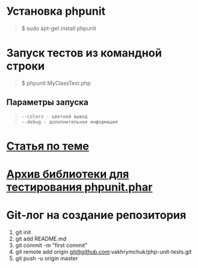 # Установка phpunit
> $ sudo apt-get install phpunit

# Запуск тестов из командной строки
> $ phpunit MyClassTest.php

## Параметры запуска
>     --colors - цветной вывод
>     --debug - дополнительная информация

# [Статья по теме](http://habrahabr.ru/post/56289/)

# [Архив библиотеки для тестирования phpunit.phar](https://phar.phpunit.de/phpunit.phar)

# Git-лог на создание репозитория
1. git init
2. git add README.md
3. git commit -m "first commit"
4. git remote add origin git@github.com:vakhrymchuk/php-unit-tests.git
5. git push -u origin master
